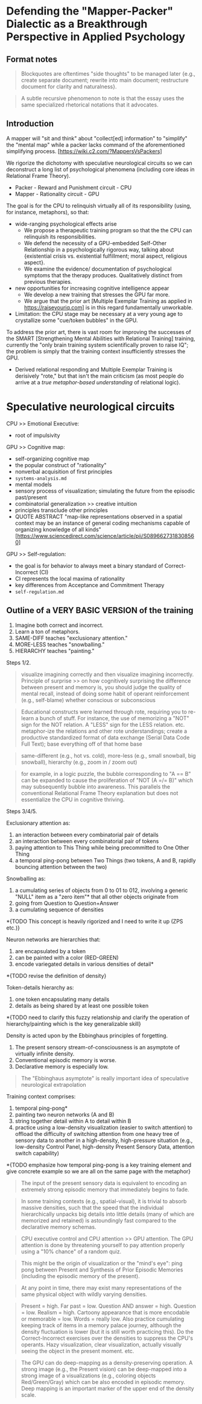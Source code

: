 # Defending the "Mapper-Packer" Dialectic as a Breakthrough Perspective in Applied Psychology

## Format notes

> Blockquotes are oftentimes "side thoughts" to be managed later {e.g., create separate document; rewrite into main document; restructure document for clarity and naturalness}.

> A subtle recursive phenomenon to note is that the essay uses the same specialized rhetorical notations that it advocates.

## Introduction

A mapper will "sit and think" about "collect[ed] information" to "simplify" the "mental map" while a packer lacks command of the aforementioned simplifying process. [https://wiki.c2.com/?MappersVsPackers]

We rigorize the dichotomy with speculative neurological circuits so we can deconstruct a long list of psychological phenomena (including core ideas in Relational Frame Theory).

- Packer - Reward and Punishment circuit - CPU
- Mapper - Rationality circuit - GPU

The goal is for the CPU to relinquish virtually all of its responsibility (using, for instance, metaphors), so that:

- wide-ranging psychological effects arise
  - We propose a therapeutic training program so that the the CPU can relinquish its responsibilities.
  - We defend the necessity of a GPU-embedded Self-Other Relationship in a psychologically rigorous way, talking about {existential crisis vs. existential fulfillment; moral aspect, religious aspect}.
  - We examine the evidence/ documentation of psychological symptoms that the therapy produces. Qualitatively distinct from previous therapies.
- new opportunities for increasing cognitive intelligence appear
  - We develop a new training that stresses the GPU far more.
  - We argue that the prior art [Multiple Exemplar Training as applied in https://raiseyouriq.com] is in this regard fundamentally unworkable.
- Limitation: the CPU stage may be necessary at a very young age to crystallize some "cue/token bubbles" in the GPU.

To address the prior art, there is vast room for improving the successes of the SMART [Strengthening Mental Abilities with Relational Training] training, currently the "only brain training system scientifically proven to raise IQ"; the problem is simply that the training context insufficiently stresses the GPU.

- Derived relational responding and Multiple Exemplar Training is derisively "rote," but that isn't the main criticism (as most people do arrive at a _true metaphor-based understanding_ of relational logic).

# Speculative neurological circuits

CPU >> Emotional Executive:

- root of impulsivity

GPU >> Cognitive map:

- self-organizing cognitive map
- the popular construct of "rationality"
- nonverbal acquisition of first principles
- `systems-analysis.md`
- mental models
- sensory process of visualization; simulating the future from the episodic past/present
- combinatorial generalization >> creative intuition
- principles transclude other principles
- QUOTE ABSTRACT "map-like representations observed in a spatial context may be an instance of general coding mechanisms capable of organizing knowledge of all kinds" [https://www.sciencedirect.com/science/article/pii/S0896627318308560]

GPU >> Self-regulation:

- the goal is for behavior to always meet a binary standard of Correct-Incorrect (CI)
- CI represents the local maxima of rationality
- key differences from Acceptance and Commitment Therapy
- `self-regulation.md`

## Outline of a VERY BASIC VERSION of the training

1. Imagine both correct and incorrect.
2. Learn a ton of metaphors.
3. SAME-DIFF teaches "exclusionary attention."
4. MORE-LESS teaches "snowballing."
5. HIERARCHY teaches "painting."

Steps 1/2.

> visualize imagining correctly and then visualize imagining incorrectly. Principle of surprise >> on how cognitively surprising the difference between present and memory is, you should judge the quality of mental recall, instead of doing some habit of operant reinforcement (e.g., self-blame) whether conscious or subconscious

> Educational constructs were learned through rote, requiring you to re-learn a bunch of stuff. For instance, the use of memorizing a "NOT" sign for the NOT relation. A "LESS" sign for the LESS relation. etc. metaphor-ize the relations and other rote understandings; create a productive standardized format of data exchange (Serial Data Code Full Text); base everything off of that home base

> same-different (e.g., hot vs. cold), more-less (e.g., small snowball, big snowball), hierarchy (e.g., zoom in / zoom out)

> for example, in a logic puzzle, the bubble corresponding to "A == B" can be expanded to cause the proliferation of "NOT (A =/= B)" which may subsequently bubble into awareness. This parallels the conventional Relational Frame Theory explanation but does not essentialize the CPU in cognitive thriving.

Steps 3/4/5.

Exclusionary attention as:

1. an interaction between every combinatorial pair of details
2. an interaction between every combinatorial pair of tokens
3. paying attention to This Thing while being precommitted to One Other Thing
4. a temporal ping-pong between Two Things (two tokens, A and B, rapidly bouncing attention between the two)

Snowballing as:

1. a cumulating series of objects from 0 to 01 to 012, involving a generic "NULL" item as a "zero item"* that all other objects originate from
2. going from Question to Question+Answer
3. a cumulating sequence of densities

*{TODO This concept is heavily rigorized and I need to write it up (ZPS etc.)}

Neuron networks are hierarchies that:

1. are encapsulated by a token
2. can be painted with a color (RED-GREEN)
3. encode variegated details in various densities of detail*

*{TODO revise the definition of density}

Token-details hierarchy as:

1. one token encapsulating many details
2. details as being shared by at least one possible token

*{TODO need to clarify this fuzzy relationship and clarify the operation of hierarchy/painting which is the key generalizable skill}

Density is acted upon by the Ebbinghaus principles of forgetting.

1. The present sensory stream-of-consciousness is an asymptote of virtually infinite density.
2. Conventional episodic memory is worse.
3. Declarative memory is especially low.

> The "Ebbinghaus asymptote" is really important idea of speculative neurological extrapolation

Training context comprises:

1. temporal ping-pong*
2. painting two neuron networks (A and B)
3. string together detail within A to detail within B
4. practice using a low-density visualization (easier to switch attention) to offload the difficulty of switching attention from one heavy tree of sensory data to another in a high-density, high-pressure situation (e.g., low-density Control Panel, high-density Present Sensory Data, attention switch capability)

*{TODO emphasize how temporal ping-pong is a key training element and give concrete example so we are all on the same page with the metaphor}

> The input of the present sensory data is equivalent to encoding an extremely strong episodic memory that immediately begins to fade.

> In some training contexts (e.g., spatial-visual), it is trivial to absorb massive densities, such that the speed that the individual hierarchically unpacks big details into little details (many of which are memorized and retained) is astoundingly fast compared to the declarative memory schemas.

> CPU executive control and CPU attention >> GPU attention. The GPU attention is done by threatening yourself to pay attention properly using a "10% chance" of a random quiz.

> This might be the origin of visualization or the "mind's eye": ping pong between Present and Synthesis of Prior Episodic Memories (including the episodic memory of the present).

> At any point in time, there may exist many representations of the same physical object with wildly varying densities.

> Present = high. Far past = low. Question AND answer = high. Question = low. Realism = high. Cartoony appearance that is more encodable or memorable = low. Words = really low. Also practice cumulating keeping track of items in a memory palace journey, although the density fluctuation is lower (but it is still worth practicing this). Do the Correct-Incorrect exercises over the densities to suppress the CPU's operants. Hazy visualization, clear visualization, actually visually seeing the object in the present moment. etc.

> The GPU can do deep-mapping as a density-preserving operation. A strong image (e.g., the Present vision) can be deep-mapped into a strong image of a visualizations (e.g., coloring objects Red/Green/Gray) which can be also encoded in episodic memory. Deep mapping is an important marker of the upper end of the density scale.
